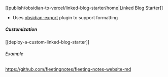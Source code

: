 [[publish/obsidian-to-vercel/linked-blog-starter/home|Linked Blog Starter]]
- Uses [obsidian-export](https://github.com/zoni/obsidian-export) plugin to support formatting
##### Customization
[[deploy-a-custom-linked-blog-starter]]
###### Example
https://github.com/fleetingnotes/fleeting-notes-website-md



